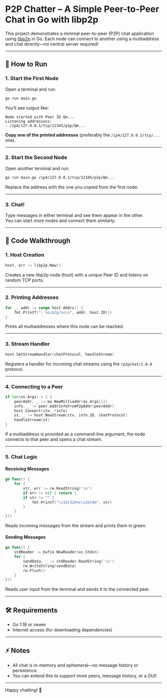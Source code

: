 # P2P Chatter – A Simple Peer-to-Peer Chat in Go with libp2p

This project demonstrates a minimal peer-to-peer (P2P) chat application using [libp2p](https://github.com/libp2p/go-libp2p) in Go. Each node can connect to another using a multiaddress and chat directly—no central server required!

---

## 🚀 How to Run

### 1. **Start the First Node**

Open a terminal and run:

```sh
go run main.go
```

You’ll see output like:

```
Node started with Peer ID Qm...
Listening addressess: 
- /ip4/127.0.0.1/tcp/12345/p2p/Qm...
```

**Copy one of the printed addresses** (preferably the `/ip4/127.0.0.1/tcp/...` one).

---

### 2. **Start the Second Node**

Open another terminal and run:

```sh
go run main.go /ip4/127.0.0.1/tcp/12345/p2p/Qm...
```

Replace the address with the one you copied from the first node.

---

### 3. **Chat!**

Type messages in either terminal and see them appear in the other.  
You can start more nodes and connect them similarly.

---

## 📝 Code Walkthrough

### 1. **Host Creation**

```go
host, err := libp2p.New()
```
Creates a new libp2p node (host) with a unique Peer ID and listens on random TCP ports.

---

### 2. **Printing Addresses**

```go
for _, addr := range host.Addrs() {
    fmt.Printf("- %s/p2p/%s\n", addr, host.ID())
}
```
Prints all multiaddresses where this node can be reached.

---

### 3. **Stream Handler**

```go
host.SetStreamHandler(chatProtocol, handleStream)
```
Registers a handler for incoming chat streams using the `/p2pchat/1.0.0` protocol.

---

### 4. **Connecting to a Peer**

```go
if len(os.Args) > 1 {
    peerAddr, _ := ma.NewMultiaddr(os.Args[1])
    info, _ := peer.AddrInfoFromP2pAddr(peerAddr)
    host.Connect(ctx, *info)
    st, _ := host.NewStream(ctx, info.ID, chatProtocol)
    handleStream(st)
}
```
If a multiaddress is provided as a command-line argument, the node connects to that peer and opens a chat stream.

---

### 5. **Chat Logic**

#### **Receiving Messages**
```go
go func() {
    for {
        str, err := rw.ReadString('\n')
        if err != nil { return }
        if str != "" {
            fmt.Printf("\x1b[32m%s\x1b[0m", str)
        }
    }
}()
```
Reads incoming messages from the stream and prints them in green.

#### **Sending Messages**
```go
go func() {
    stdReader := bufio.NewReader(os.Stdin)
    for {
        sendData, _ := stdReader.ReadString('\n')
        rw.WriteString(sendData)
        rw.Flush()
    }
}()
```
Reads user input from the terminal and sends it to the connected peer.

---

## 🛠️ Requirements

- Go 1.18 or newer
- Internet access (for downloading dependencies)

---

## ⚡️ Notes

- All chat is in-memory and ephemeral—no message history or persistence.
- You can extend this to support more peers, message history, or a GUI!

---

Happy chatting! 🚀